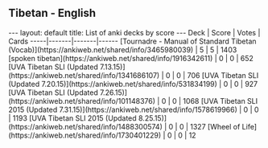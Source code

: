 <h2>Tibetan  -  English</h2>
---
layout: default
title: List of anki decks by score
---
Deck | Score | Votes | Cards
-----|-------|-------|------
[Tournadre - Manual of Standard Tibetan (Vocab)](https://ankiweb.net/shared/info/3465980039) | 5 | 5 | 1403
[spoken tibetan](https://ankiweb.net/shared/info/1916342611) | 0 | 0 | 652
[UVA Tibetan SLI (Updated 7.13.15)](https://ankiweb.net/shared/info/1341686107) | 0 | 0 | 706
[UVA Tibetan SLI (Updated 7.20.15)](https://ankiweb.net/shared/info/531834199) | 0 | 0 | 927
[UVA Tibetan SLI (Updated 7.26.15)](https://ankiweb.net/shared/info/101148376) | 0 | 0 | 1068
[UVA Tibetan SLI 2015 (Updated 7.31.15)](https://ankiweb.net/shared/info/1578619966) | 0 | 0 | 1193
[UVA Tibetan SLI 2015 (Updated 8.25.15)](https://ankiweb.net/shared/info/1488300574) | 0 | 0 | 1327
[Wheel of Life](https://ankiweb.net/shared/info/1730401229) | 0 | 0 | 12
